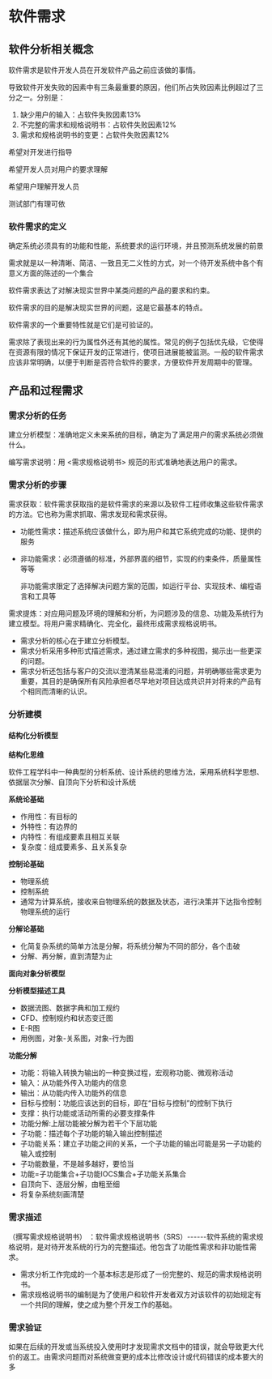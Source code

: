 # 软件需求

## 软件分析相关概念

软件需求是软件开发人员在开发软件产品之前应该做的事情。

导致软件开发失败的因素中有三条最重要的原因，他们所占失败因素比例超过了三分之一。分别是：

1. 缺少用户的输入：占软件失败因素13%
2. 不完整的需求和规格说明书：占软件失败因素12%
3. 需求和规格说明书的变更：占软件失败因素12%

希望对开发进行指导

希望开发人员对用户的要求理解

希望用户理解开发人员

测试部门有理可依

### 软件需求的定义

确定系统必须具有的功能和性能，系统要求的运行环境，并且预测系统发展的前景

需求就是以一种清晰、简洁、一致且无二义性的方式，对一个待开发系统中各个有意义方面的陈述的一个集合

软件需求表达了对解决现实世界中某类问题的产品的要求和约束。

软件需求的目的是解决现实世界的问题，这是它最基本的特点。

软件需求的一个重要特性就是它们是可验证的。

需求除了表现出来的行为属性外还有其他的属性。常见的例子包括优先级，它使得在资源有限的情况下保证开发的正常进行，使项目进展能被监测。一般的软件需求应该非常明确，以便于判断是否符合软件的要求，方便软件开发周期中的管理。

## 产品和过程需求

### 需求分析的任务

建立分析模型：准确地定义未来系统的目标，确定为了满足用户的需求系统必须做什么。

编写需求说明：用 <需求规格说明书> 规范的形式准确地表达用户的需求。 

### 需求分析的步骤

需求获取：软件需求获取指的是软件需求的来源以及软件工程师收集这些软件需求的方法。它也称为需求抓取、需求发现和需求获得。

- 功能性需求：描述系统应该做什么，即为用户和其它系统完成的功能、提供的服务
- 非功能需求：必须遵循的标准，外部界面的细节，实现的约束条件，质量属性等等

   非功能需求限定了选择解决问题方案的范围，如运行平台、实现技术、编程语言和工具等

需求提炼：对应用问题及环境的理解和分析，为问题涉及的信息、功能及系统行为建立模型。将用户需求精确化、完全化，最终形成需求规格说明书。

- 需求分析的核心在于建立分析模型。
- 需求分析采用多种形式描述需求，通过建立需求的多种视图，揭示出一些更深的问题。
- 需求分析还包括与客户的交流以澄清某些易混淆的问题，并明确哪些需求更为重要，其目的是确保所有风险承担者尽早地对项目达成共识并对将来的产品有个相同而清晰的认识。

### 分析建模

#### 结构化分析模型

**结构化思维**

软件工程学科中一种典型的分析系统、设计系统的思维方法，采用系统科学思想、依据层次分解、自顶向下分析和设计系统

**系统论基础**

- 作用性：有目标的
- 外特性：有边界的
- 内特性：有组成要素且相互关联
- 复杂度：组成要素多、且关系复杂

**控制论基础**

- 物理系统
- 控制系统
- 通常为计算系统，接收来自物理系统的数据及状态，进行决策并下达指令控制物理系统的运行

**分解论基础**

- 化简复杂系统的简单方法是分解，将系统分解为不同的部分，各个击破
- 分解、再分解，直到清楚为止

**面向对象分析模型**

**分析模型描述工具**

- 数据流图、数据字典和加工规约
- CFD、控制规约和状态变迁图
- E-R图
- 用例图，对象-关系图，对象-行为图

**功能分解**

- 功能：将输入转换为输出的一种变换过程，宏观称功能、微观称活动
- 输入：从功能外传入功能内的信息
- 输出：从功能内传入功能外的信息
- 目标与控制：功能应该达到的目标，即在“目标与控制”的控制下执行
- 支撑：执行功能或活动所需的必要支撑条件
- 功能分解:上层功能被分解为若干个下层功能
- 子功能：描述每个子功能的输入输出控制描述
- 子功能关系：建立子功能之间的关系，一个子功能的输出可能是另一子功能的输入或控制
- 子功能数量，不是越多越好，要恰当
- 功能=子功能集合+子功能IOCS集合+子功能关系集合
- 自顶向下、逐层分解，由粗至细
-   将复杂系统刻画清楚

### 需求描述

（撰写需求规格说明书） ：软件需求规格说明书（SRS）------软件系统的需求规格说明，是对待开发系统的行为的完整描述。他包含了功能性需求和非功能性需求。

- 需求分析工作完成的一个基本标志是形成了一份完整的、规范的需求规格说明书。
- 需求规格说明书的编制是为了使用户和软件开发者双方对该软件的初始规定有一个共同的理解，使之成为整个开发工作的基础。

### 需求验证

如果在后续的开发或当系统投入使用时才发现需求文档中的错误，就会导致更大代价的返工。由需求问题而对系统做变更的成本比修改设计或代码错误的成本要大的多

